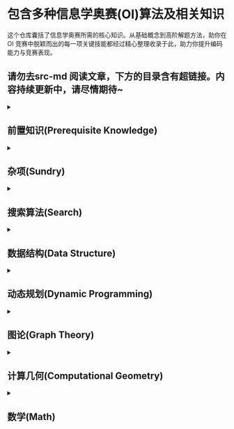 # 包含多种信息学奥赛(OI)算法及相关知识

这个仓库囊括了信息学奥赛所需的核心知识。从基础概念到高阶解题方法，助你在 OI 竞赛中脱颖而出的每一项关键技能都经过精心整理收录于此，助力你提升编码能力与竞赛表现。

## **请勿去src-md 阅读文章，下方的目录含有超链接。内容持续更新中，请尽情期待~**

<details>
  <summary><h2>前置知识(Prerequisite Knowledge)</h2></summary>

  - [STL(标准模板库)](https://www.cnblogs.com/wz150432/articles/19065746)
  - [对拍](https://www.cnblogs.com/wz150432/articles/19065570)
  - [常用库函数](https://www.cnblogs.com/wz150432/articles/19065641)
  - 时间复杂度估算
</details>

<details>
  <summary><h2>杂项(Sundry)</h2></summary>

  - [二分查找(Binary Search)](https://www.cnblogs.com/wz150432/articles/19065671)
  - 贪心算法(Greedy)
  - [排序(Sort)](https://www.cnblogs.com/wz150432/articles/19065278)
  - 高精度算法(High Precision)
  - 位运算(Bitwise Operation)
  - 前缀和与差分(Prefix Sum and Difference)
  - 倍增算法(Binary Lifting)
  - KMP 匹配算法(KMP Matching)
  - 点分治(Centroid Decomposition)
  - 分块处理(Block Processing)
  - CDQ 分治(CDQ Divide and Conquer)
</details>

<details><summary><h2>搜索算法(Search)</h2></summary>

  - 广度优先搜索(BFS)
  - 深度优先搜索(DFS)
  - 剪枝(Pruning)
  - 迭代加深(Iterative Deepening)
  - 中途相遇法(Meet-in-the-Middle)
  - 双向广度优先搜索(Bidirectional BFS)
  - 双向深度优先搜索(Bidirectional DFS)
  - 搜索的数据流优化(Data Structure Optimization For Searching)
  - A*算法(A*)
  - IDE*算法(IDE*)
  - 模拟退火(Simulated Annealing)
</details>

<details><summary><h2>数据结构(Data Structure)</h2></summary>

  - [栈与队列(Stack And Queue)](https://www.cnblogs.com/wz150432/articles/19064929)
  - 单调栈与单调队列(Monotonic Stack And Queue)
  - [堆(Heap)](https://github.com/wz150432/OI-cpp/blob/main/Data-Structure/Heap.md)
  - [稀疏表(Sparse Table)](https://www.cnblogs.com/wz150432/articles/19064928)
  - 哈希表(Hash Table)
  - 并查集(Disjoint Set Union)
  - 树状数组(Binary Indexed Tree)
  - 线段树(Segment Tree)
  - 字典树(Trie)
  - [树堆(Treap)](https://www.cnblogs.com/wz150432/articles/19064930)
  - 伸展树(Splay)
  - 莫队算法(Mo's Algorithm)
  - 可持久化线段树(Persistent Segment Tree)
  - 可持久化字典树(Persisitent Trie)
  - 后缀数组(Suffix Array)
  - 后缀自动机(Suffix Automaton)
  - 前缀自动机(Prefix Automaton)
  - AC 自动机(Aho Coracisk Automaton)
  - 舞蹈链(Dancing Links)
  - 左偏树(Leftist Tree)
  - 树链剖分(Heavy Light Decomposition)
  - 块状链表(Block Linked List)
  - 动态树(Dynamic Tree)
  - 重心树(Centroid Tree)
    </details>

<details><summary><h2>动态规划(Dynamic Programming)</h2></summary>

  - 线性动态规划(Linear DP)
  - [0-1 背包动态规划(0-1 Knapsack DP)](https://www.cnblogs.com/wz150432/articles/19065699)
  - 完全背包(Complete Knapsack)
  - 多重背包(Multiple Knapsack)
  - 分组背包(Group Knapsack)
  - 区间动态规划(Interval DP)
  - 状态机动态规划(State Machine DP)
  - 状态压缩动态规划(State Compression DP)
  - 树形动态规划(Tree DP)
  - 数位动态规划(Digit DP)
  - 嵌套动态规划(Nested DP)
  - 插头动态规划(Plug DP)
  - 斜率优化动态规划(Slope Optimized DP)
  - 四边形不等式优化动态规划(Quadrilateral Inequality Optimized DP)
  - WQS 二分(WQS Binary Search)
  - 数据结构优化动态规划(Data Structure Optimized DP)
  - 矩阵快速幂优化动态规划(Matrix Exponentiation Optimized DP)

</details>

<details><summary><h2>图论(Graph Theory)</h2></summary>

  - 图与树的基础介绍(Introduction of Graphs and Trees)
  - 拓扑排序(Topological Sort)
  - [狄克斯特拉算法(Dijkstra's Algorithm)](https://www.cnblogs.com/wz150432/articles/19065552)
  - 贝尔曼 - 福特算法(Bellman Ford Algorithm)
  - 弗洛伊德算法(Floyd's Algorithm)
  - 最小生成树(Minimum Spanning Tree)
  - 二分图(Bipartite Graph)
  - 差分约束(Difference Constraints)
  - 最近公共祖先(Lowest Common Ancestor)
  - 强连通分量(Strongly Connected Components)
  - 双连通分量(Biconnected Components)
  - 欧拉回路与欧拉路径(Eulerian Circuit and Path)
  - 最大流(Maximum Flow)
  - 最小割(Minimum Cut)
  - 费用流(Cost Flow)
  - 2-SAT 问题(2 Satisfiability)
  - 埃德蒙兹算法(Edmonds' Algorithm)
  - 普吕弗编码(Prufer Code)
</details>

<details><summary><h2>计算几何(Computational Geometry)</h2></summary>

  - 基础知识(Basic Knowledges)
  - 凸包(Convex Hull)
  - 扫描线(Scan Line)
  - 半平面交(Half Plane Intersection)
  - 旋转卡壳(Rotating Calipers)
  - 三角剖分(Triangulation)
  - 自适应辛普森积分(Adaptive Simpson's Integration)
</details>

<details><summary><h2>数学(Math)</h2></summary>

  - 质数与约数(Prime Numbers and Divisors)
  - [欧拉函数(Euler's Totient Function)](https://www.cnblogs.com/wz150432/articles/19065275)
  - 筛法(Sieve Method)
  - [快速幂(Fast Exponentiation)](https://www.cnblogs.com/wz150432/articles/19065276)
  - [欧几里得算法(Euclidean Algorithm)](https://www.cnblogs.com/wz150432/articles/19065274)
  - 中国剩余定理(Chinese Remainder Theorem)
  - 组合数计算(Combinatorial Number Calculation)
  - 高斯消元(Gaussian Elimination)
  - 容斥原理(Inclusion Exclusion Principle)
  - 博弈论(Game Theory)
  - 矩阵乘法(Matrix Multiplication)
  - 概率与数学期望(Probability and Mathematical Expectation)
  - 大步小步算法(Baby Step Giant Step)
  - [快速傅里叶变换(Fast Fourier Transform)](https://www.cnblogs.com/wz150432/articles/19064932)
  - 数论变换(Number Theoretic Transform)
  - 快速沃尔什变换(Fast Walsh Hadamard Transform)
  - 生成函数(Generating Function)
  - 莫比乌斯反演(Möbius Inversion)
  - 伯恩赛德引理与波利亚计数定理(Burnside's Lemma and Pólya's Theorem)
  - 卡特兰数与斯特林数(Catalan Numbers and Stirling Numbers)
  - 线性基(Linear Basis)
</details>